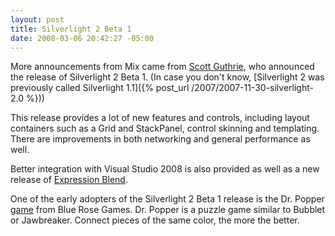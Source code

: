 ```yaml
---
layout: post
title: Silverlight 2 Beta 1
date: 2008-03-06 20:42:27 -05:00
---
```


More announcements from Mix came from [Scott Guthrie](http://weblogs.asp.net/scottgu/), who announced the release of Silverlight 2 Beta 1. (In case you don't know, [Silverlight 2 was previously called Silverlight 1.1]({% post_url /2007/2007-11-30-silverlight-2.0 %})) 

This release provides a lot of new features and controls, including layout containers such as a Grid and StackPanel, control skinning and templating. There are improvements in both networking and general performance as well. 

Better integration with Visual Studio 2008 is also provided as well as a new release of [Expression Blend](http://www.microsoft.com/expression/products/download.aspx?key=blend2dot5). 

One of the early adopters of the Silverlight 2 Beta 1 release is the Dr. Popper [game](http://www.bluerosegames.com/brg/games.aspx) from Blue Rose Games. Dr. Popper is a puzzle game similar to Bubblet or Jawbreaker. Connect pieces of the same color, the more the better. 
